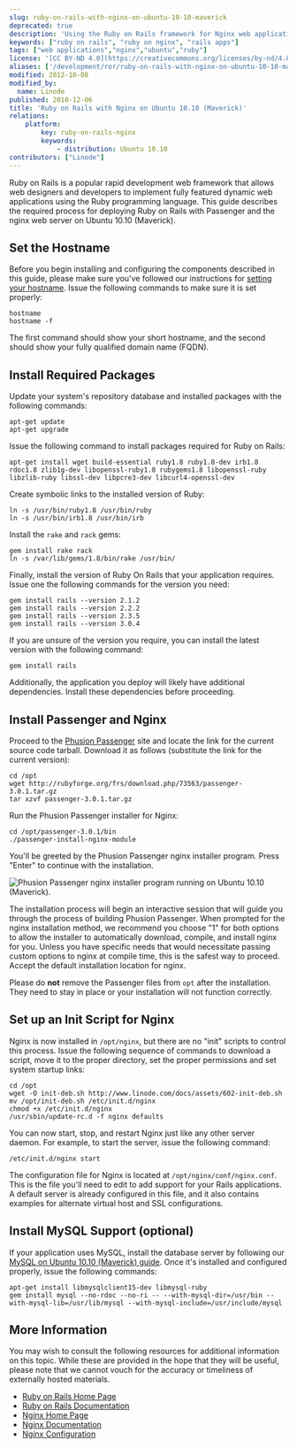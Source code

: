 ```yaml
---
slug: ruby-on-rails-with-nginx-on-ubuntu-10-10-maverick
deprecated: true
description: 'Using the Ruby on Rails framework for Nginx web applications on the Ubuntu 10.10 operating system.'
keywords: ["ruby on rails", "ruby on nginx", "rails apps"]
tags: ["web applications","nginx","ubuntu","ruby"]
license: '[CC BY-ND 4.0](https://creativecommons.org/licenses/by-nd/4.0)'
aliases: ['/development/ror/ruby-on-rails-with-nginx-on-ubuntu-10-10-maverick/','/websites/ror/ruby-on-rails-with-nginx-on-ubuntu-10-10-maverick/','/frameworks/ruby-on-rails-nginx/ubuntu-10-10-maverick/']
modified: 2012-10-08
modified_by:
  name: Linode
published: 2010-12-06
title: 'Ruby on Rails with Nginx on Ubuntu 10.10 (Maverick)'
relations:
    platform:
        key: ruby-on-rails-nginx
        keywords:
            - distribution: Ubuntu 10.10
contributors: ["Linode"]
---
```




Ruby on Rails is a popular rapid development web framework that allows web designers and developers to implement fully featured dynamic web applications using the Ruby programming language. This guide describes the required process for deploying Ruby on Rails with Passenger and the nginx web server on Ubuntu 10.10 (Maverick).

## Set the Hostname

Before you begin installing and configuring the components described in this guide, please make sure you've followed our instructions for [setting your hostname](/docs/products/platform/get-started/#settingting-the-hostname). Issue the following commands to make sure it is set properly:

    hostname
    hostname -f

The first command should show your short hostname, and the second should show your fully qualified domain name (FQDN).

## Install Required Packages

Update your system's repository database and installed packages with the following commands:

    apt-get update
    apt-get upgrade

Issue the following command to install packages required for Ruby on Rails:

    apt-get install wget build-essential ruby1.8 ruby1.8-dev irb1.8 rdoc1.8 zlib1g-dev libopenssl-ruby1.8 rubygems1.8 libopenssl-ruby libzlib-ruby libssl-dev libpcre3-dev libcurl4-openssl-dev

Create symbolic links to the installed version of Ruby:

    ln -s /usr/bin/ruby1.8 /usr/bin/ruby
    ln -s /usr/bin/irb1.8 /usr/bin/irb

Install the `rake` and `rack` gems:

    gem install rake rack
    ln -s /var/lib/gems/1.8/bin/rake /usr/bin/

Finally, install the version of Ruby On Rails that your application requires. Issue one the following commands for the version you need:

    gem install rails --version 2.1.2
    gem install rails --version 2.2.2
    gem install rails --version 2.3.5
    gem install rails --version 3.0.4

If you are unsure of the version you require, you can install the latest version with the following command:

    gem install rails

Additionally, the application you deploy will likely have additional dependencies. Install these dependencies before proceeding.

## Install Passenger and Nginx

Proceed to the [Phusion Passenger](http://www.modrails.com/install.html) site and locate the link for the current source code tarball. Download it as follows (substitute the link for the current version):

    cd /opt
    wget http://rubyforge.org/frs/download.php/73563/passenger-3.0.1.tar.gz
    tar xzvf passenger-3.0.1.tar.gz

Run the Phusion Passenger installer for Nginx:

    cd /opt/passenger-3.0.1/bin
    ./passenger-install-nginx-module

You'll be greeted by the Phusion Passenger nginx installer program. Press "Enter" to continue with the installation.

![Phusion Passenger nginx installer program running on Ubuntu 10.10 (Maverick).](351-01-passenger-nginx-installer.png)

The installation process will begin an interactive session that will guide you through the process of building Phusion Passenger. When prompted for the nginx installation method, we recommend you choose "1" for both options to allow the installer to automatically download, compile, and install nginx for you. Unless you have specific needs that would necessitate passing custom options to nginx at compile time, this is the safest way to proceed. Accept the default installation location for nginx.

Please do **not** remove the Passenger files from `opt` after the installation. They need to stay in place or your installation will not function correctly.

## Set up an Init Script for Nginx

Nginx is now installed in `/opt/nginx`, but there are no "init" scripts to control this process. Issue the following sequence of commands to download a script, move it to the proper directory, set the proper permissions and set system startup links:

    cd /opt
    wget -O init-deb.sh http://www.linode.com/docs/assets/602-init-deb.sh
    mv /opt/init-deb.sh /etc/init.d/nginx
    chmod +x /etc/init.d/nginx
    /usr/sbin/update-rc.d -f nginx defaults

You can now start, stop, and restart Nginx just like any other server daemon. For example, to start the server, issue the following command:

    /etc/init.d/nginx start

The configuration file for Nginx is located at `/opt/nginx/conf/nginx.conf`. This is the file you'll need to edit to add support for your Rails applications. A default server is already configured in this file, and it also contains examples for alternate virtual host and SSL configurations.

## Install MySQL Support (optional)

If your application uses MySQL, install the database server by following our [MySQL on Ubuntu 10.10 (Maverick) guide](/docs/databases/mysql/ubuntu-10-10-maverick). Once it's installed and configured properly, issue the following commands:

    apt-get install libmysqlclient15-dev libmysql-ruby
    gem install mysql --no-rdoc --no-ri -- --with-mysql-dir=/usr/bin --with-mysql-lib=/usr/lib/mysql --with-mysql-include=/usr/include/mysql

## More Information

You may wish to consult the following resources for additional information on this topic. While these are provided in the hope that they will be useful, please note that we cannot vouch for the accuracy or timeliness of externally hosted materials.

- [Ruby on Rails Home Page](http://rubyonrails.org/)
- [Ruby on Rails Documentation](http://rubyonrails.org/documentation)
- [Nginx Home Page](http://nginx.org/)
- [Nginx Documentation](http://nginx.org/en/docs/)
- [Nginx Configuration](/docs/guides/how-to-configure-nginx/)



